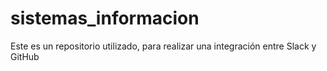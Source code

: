 # sistemas_informacion
Este es un repositorio utilizado, para realizar una integración entre Slack y GitHub
